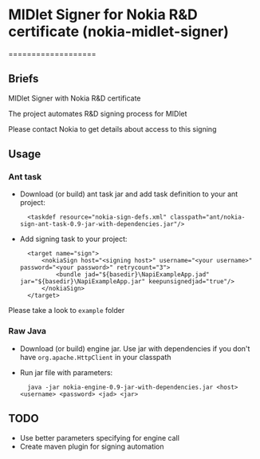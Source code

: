 # MIDlet Signer for Nokia R&amp;D certificate (nokia-midlet-signer)
===================

## Briefs

MIDlet Signer with Nokia R&amp;D certificate

The project automates R&amp;D  signing process for MIDlet

Please contact Nokia to get details about access to this signing

## Usage

### Ant task

* Download (or build) ant task jar and add task definition to your ant project:

        <taskdef resource="nokia-sign-defs.xml" classpath="ant/nokia-sign-ant-task-0.9-jar-with-dependencies.jar"/>

* Add signing task to your project:

        <target name="sign">
            <nokiaSign host="<signing host>" username="<your username>" password="<your password>" retrycount="3">
                <bundle jad="${basedir}\NapiExampleApp.jad" jar="${basedir}\NapiExampleApp.jar" keepunsignedjad="true"/>
            </nokiaSign>
        </target>

Please take a look to `example` folder

### Raw Java

* Download (or build) engine jar. Use jar with dependencies if you don't have `org.apache.HttpClient` in your classpath
* Run jar file with parameters:
        
        java -jar nokia-engine-0.9-jar-with-dependencies.jar <host> <username> <password> <jad> <jar>

## TODO
* Use better parameters specifying for engine call
* Create maven plugin for signing automation
